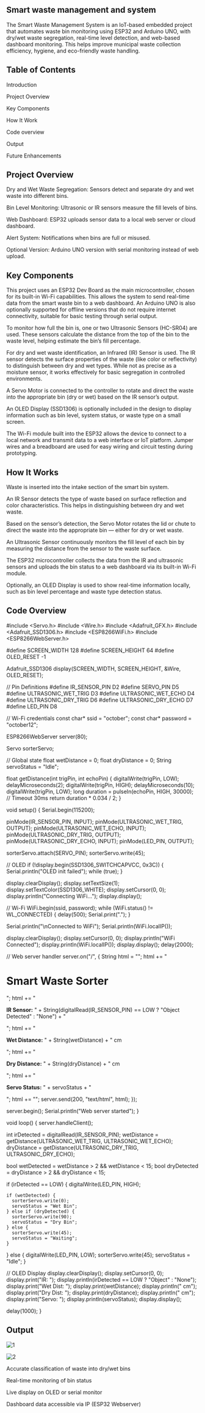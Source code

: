 
## Smart waste management and system
The Smart Waste Management System is an IoT-based embedded project that automates waste bin monitoring using ESP32 and Arduino UNO, with dry/wet waste segregation, real-time level detection, and web-based dashboard monitoring. This helps improve municipal waste collection efficiency, hygiene, and eco-friendly waste handling.


## Table of Contents
Introduction

Project Overview

Key Components

How It Work

Code overview

 Output

Future Enhancements
## Project Overview
Dry and Wet Waste Segregation: Sensors detect and separate dry and wet waste into different bins.

Bin Level Monitoring: Ultrasonic or IR sensors measure the fill levels of bins.

Web Dashboard: ESP32 uploads sensor data to a local web server or cloud dashboard.

Alert System: Notifications when bins are full or misused.

Optional Version: Arduino UNO version with serial monitoring instead of web upload.





## Key Components
This project uses an ESP32 Dev Board as the main microcontroller, chosen for its built-in Wi-Fi capabilities. This allows the system to send real-time data from the smart waste bin to a web dashboard. An Arduino UNO is also optionally supported for offline versions that do not require internet connectivity, suitable for basic testing through serial output.

To monitor how full the bin is, one or two Ultrasonic Sensors (HC-SR04) are used. These sensors calculate the distance from the top of the bin to the waste level, helping estimate the bin’s fill percentage.

For dry and wet waste identification, an Infrared (IR) Sensor is used. The IR sensor detects the surface properties of the waste (like color or reflectivity) to distinguish between dry and wet types. While not as precise as a moisture sensor, it works effectively for basic segregation in controlled environments.

A Servo Motor is connected to the controller to rotate and direct the waste into the appropriate bin (dry or wet) based on the IR sensor’s output.

An OLED Display (SSD1306) is optionally included in the design to display information such as bin level, system status, or waste type on a small screen.

The Wi-Fi module built into the ESP32 allows the device to connect to a local network and transmit data to a web interface or IoT platform. Jumper wires and a breadboard are used for easy wiring and circuit testing during prototyping.










## How It Works
Waste is inserted into the intake section of the smart bin system.

An IR Sensor detects the type of waste based on surface reflection and color characteristics. This helps in distinguishing between dry and wet waste.

Based on the sensor’s detection, the Servo Motor rotates the lid or chute to direct the waste into the appropriate bin — either for dry or wet waste.

An Ultrasonic Sensor continuously monitors the fill level of each bin by measuring the distance from the sensor to the waste surface.

The ESP32 microcontroller collects the data from the IR and ultrasonic sensors and uploads the bin status to a web dashboard via its built-in Wi-Fi module.

Optionally, an OLED Display is used to show real-time information locally, such as bin level percentage and waste type detection status.




## Code Overview

#include <Servo.h>
#include <Wire.h>
#include <Adafruit_GFX.h>
#include <Adafruit_SSD1306.h>
#include <ESP8266WiFi.h>
#include <ESP8266WebServer.h>

#define SCREEN_WIDTH 128
#define SCREEN_HEIGHT 64
#define OLED_RESET -1

Adafruit_SSD1306 display(SCREEN_WIDTH, SCREEN_HEIGHT, &Wire, OLED_RESET);

// Pin Definitions
#define IR_SENSOR_PIN        D2
#define SERVO_PIN            D5
#define ULTRASONIC_WET_TRIG  D3
#define ULTRASONIC_WET_ECHO  D4
#define ULTRASONIC_DRY_TRIG  D6
#define ULTRASONIC_DRY_ECHO  D7
#define LED_PIN              D8

// Wi-Fi credentials
const char* ssid = "october";
const char* password = "october12";

ESP8266WebServer server(80);

Servo sorterServo;

// Global state
float wetDistance = 0;
float dryDistance = 0;
String servoStatus = "Idle";

float getDistance(int trigPin, int echoPin) {
  digitalWrite(trigPin, LOW);
  delayMicroseconds(2);
  digitalWrite(trigPin, HIGH);
  delayMicroseconds(10);
  digitalWrite(trigPin, LOW);
  long duration = pulseIn(echoPin, HIGH, 30000); // Timeout 30ms
  return duration * 0.034 / 2;
}

void setup() {
  Serial.begin(115200);
  
  pinMode(IR_SENSOR_PIN, INPUT);
  pinMode(ULTRASONIC_WET_TRIG, OUTPUT);
  pinMode(ULTRASONIC_WET_ECHO, INPUT);
  pinMode(ULTRASONIC_DRY_TRIG, OUTPUT);
  pinMode(ULTRASONIC_DRY_ECHO, INPUT);
  pinMode(LED_PIN, OUTPUT);

  sorterServo.attach(SERVO_PIN);
  sorterServo.write(45);

  // OLED
  if (!display.begin(SSD1306_SWITCHCAPVCC, 0x3C)) {
    Serial.println("OLED init failed");
    while (true);
  }

  display.clearDisplay();
  display.setTextSize(1);
  display.setTextColor(SSD1306_WHITE);
  display.setCursor(0, 0);
  display.println("Connecting WiFi...");
  display.display();

  // Wi-Fi
  WiFi.begin(ssid, password);
  while (WiFi.status() != WL_CONNECTED) {
    delay(500);
    Serial.print(".");
  }

  Serial.println("\nConnected to WiFi");
  Serial.println(WiFi.localIP());

  display.clearDisplay();
  display.setCursor(0, 0);
  display.println("WiFi Connected");
  display.println(WiFi.localIP());
  display.display();
  delay(2000);

  // Web server handler
  server.on("/", []() {
    String html = "<html><head><title>Waste Sorter</title></head><body>";
    html += "<h1>Smart Waste Sorter</h1>";
    html += "<p><strong>IR Sensor:</strong> " + String(digitalRead(IR_SENSOR_PIN) == LOW ? "Object Detected" : "None") + "</p>";
    html += "<p><strong>Wet Distance:</strong> " + String(wetDistance) + " cm</p>";
    html += "<p><strong>Dry Distance:</strong> " + String(dryDistance) + " cm</p>";
    html += "<p><strong>Servo Status:</strong> " + servoStatus + "</p>";
    html += "</body></html>";
    server.send(200, "text/html", html);
  });

  server.begin();
  Serial.println("Web server started");
}

void loop() {
  server.handleClient();

  int irDetected = digitalRead(IR_SENSOR_PIN);
  wetDistance = getDistance(ULTRASONIC_WET_TRIG, ULTRASONIC_WET_ECHO);
  dryDistance = getDistance(ULTRASONIC_DRY_TRIG, ULTRASONIC_DRY_ECHO);

  bool wetDetected = wetDistance > 2 && wetDistance < 15;
  bool dryDetected = dryDistance > 2 && dryDistance < 15;

  if (irDetected == LOW) {
    digitalWrite(LED_PIN, HIGH);

    if (wetDetected) {
      sorterServo.write(0);
      servoStatus = "Wet Bin";
    } else if (dryDetected) {
      sorterServo.write(90);
      servoStatus = "Dry Bin";
    } else {
      sorterServo.write(45);
      servoStatus = "Waiting";
    }
  } else {
    digitalWrite(LED_PIN, LOW);
    sorterServo.write(45);
    servoStatus = "Idle";
  }

  // OLED Display
  display.clearDisplay();
  display.setCursor(0, 0);
  display.print("IR: ");
  display.println(irDetected == LOW ? "Object" : "None");
  display.print("Wet Dist: ");
  display.print(wetDistance);
  display.println(" cm");
  display.print("Dry Dist: ");
  display.print(dryDistance);
  display.println(" cm");
  display.print("Servo: ");
  display.println(servoStatus);
  display.display();

  delay(1000);
}

## Output
![1](https://github.com/user-attachments/assets/857381f6-0337-48ef-81c2-137fb5b912da)

![2](https://github.com/user-attachments/assets/e1e8eaf3-d3d9-477b-b6c8-a62b9350a634)

Accurate classification of waste into dry/wet bins

Real-time monitoring of bin status

Live display on OLED or serial monitor

Dashboard data accessible via IP (ESP32 Webserver)


